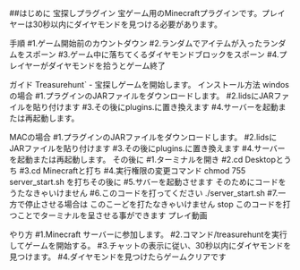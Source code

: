 ##はじめに
宝探しプラグイン
宝ゲーム用のMinecraftプラグインです。プレイヤーは30秒以内にダイヤモンドを見つける必要があります。

手順
#1.ゲーム開始前のカウントダウン
#2.ランダムでアイテムが入ったランダムをスポーン
#3.ゲーム中に落ちてくるダイヤモンドブロックをスポーン
#4.プレイヤーがダイヤモンドを拾うとゲーム終了


ガイド
Treasurehunt` - 宝探しゲームを開始します。
インストール方法
windosの場合
#1.プラグインのJARファイルをダウンロードします。
#2.lidsにJARファイルを貼り付けます
#3.その後にplugins.に置き換えます
#4.サーバーを起動または再起動します。  



MACの場合
#1.プラグインのJARファイルをダウンロードします。
#2.lidsにJARファイルを貼り付けます
#3.その後にplugins.に置き換えます
#4.サーバーを起動または再起動します。
その後に
#1.ターミナルを開き
#2.cd Desktopとうち
#3.cd Minecraftと打ち
#4.実行権限の変更コマンド
chmod 755 server_start.sh
を打ちその後に
#5.サバーを起動させます
そのためにコードをうたなきゃいけません
#6.このコードを打ってください
./server_start.sh
#7.一方で停止させる場合は
このこーどを打たなきゃいけません
stop
このコードを打つことでターミナルを呈させる事ができます
プレイ動画

やり方
#1.Minecraft サーバーに参加します。
#2.コマンド/treasurehuntを実行してゲームを開始する。
#3.チャットの表示に従い、30秒以内にダイヤモンドを見つけます。
#4.ダイヤモンドを見つけたらゲームクリアです
